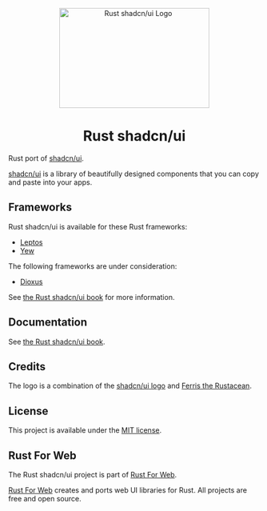 <p align="center">
    <a href="./logo.svg">
        <img src="./logo.svg" width="300" height="200" alt="Rust shadcn/ui Logo">
    </a>
</p>

<h1 align="center">Rust shadcn/ui</h1>

Rust port of [shadcn/ui](https://ui.shadcn.com/).

[shadcn/ui](https://ui.shadcn.com/) is a library of beautifully designed components that you can copy and paste into your apps.

## Frameworks

Rust shadcn/ui is available for these Rust frameworks:

- [Leptos](./packages/leptos)
- [Yew](https://yew.rs/)

The following frameworks are under consideration:

- [Dioxus](https://dioxuslabs.com/)

See [the Rust shadcn/ui book](https://shadcn-ui.rustforweb.org/introduction.html#frameworks) for more information.

## Documentation

See [the Rust shadcn/ui book](https://shadcn-ui.rustforweb.org).

## Credits

The logo is a combination of the [shadcn/ui logo](https://github.com/shadcn-ui/ui/blob/main/apps/www/components/icons.tsx) and [Ferris the Rustacean](https://rustacean.net/).

## License

This project is available under the [MIT license](LICENSE.md).

## Rust For Web

The Rust shadcn/ui project is part of [Rust For Web](https://github.com/RustForWeb).

[Rust For Web](https://github.com/RustForWeb) creates and ports web UI libraries for Rust. All projects are free and open source.
